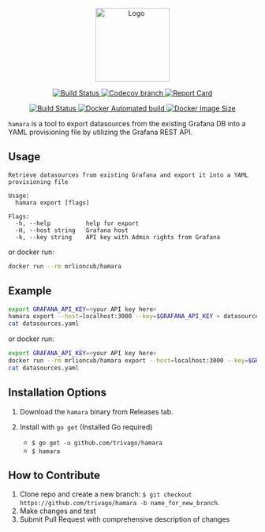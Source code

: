 <p align="center">
  <img alt="Logo" src="https://drive.google.com/uc?export=view&id=1ezQnuq5VN1pjwx1mdTFAI6RX3ooXqsWY" height="150">
</p>

<p align="center">
  <a href="https://github.com/trivago/hamara/actions">
    <img alt="Build Status" src="https://github.com/trivago/hamara/workflows/Go/badge.svg" />
  </a>
  <a href="https://codecov.io/gh/trivago/hamara">
    <img alt="Codecov branch" src="https://img.shields.io/codecov/c/github/trivago/hamara/master?color=codecov&label=codecov&logo=codecov&logoColor=codecov" />
  </a>
  <a href="https://goreportcard.com/report/github.com/trivago/hamara">
    <img alt="Report Card" src="https://goreportcard.com/badge/github.com/trivago/hamara?style=flat" />
  </a>
</p>
<p align="center">
  <a href="https://hub.docker.com/r/trivago/hamara">
    <img alt="Build Status" src="https://img.shields.io/docker/build/trivago/hamara" />
  </a>
  <a href="https://hub.docker.com/r/trivago/hamara">
    <img alt="Docker Automated build" src="https://img.shields.io/docker/automated/trivago/hamara" />
  </a>
  <a href="https://hub.docker.com/r/tribago/hamara">
    <img alt="Docker Image Size" src="https://img.shields.io/docker/image-size/trivago/hamara/latest" />
  </a>
</p>

`hamara` is a tool to export datasources from the existing Grafana DB into a YAML provisioning file by utilizing the Grafana REST API.

**Usage**
---

```
Retrieve datasources from existing Grafana and export it into a YAML provisioning file

Usage:
  hamara export [flags]

Flags:
  -h, --help          help for export
  -H, --host string   Grafana host
  -k, --key string    API key with Admin rights from Grafana
```

or docker run:

```bash
docker run --rm mrlioncub/hamara
```

**Example**
---

```bash
export GRAFANA_API_KEY=<your API key here>
hamara export --host=localhost:3000 --key=$GRAFANA_API_KEY > datasources.yaml
cat datasources.yaml
```

or docker run:

```bash
export GRAFANA_API_KEY=<your API key here>
docker run --rm mrlioncub/hamara export --host=localhost:3000 --key=$GRAFANA_API_KEY > datasources.yaml
cat datasources.yaml
```

**Installation Options**
---

1. Download the `hamara` binary from Releases tab.

2. Install with `go get` (Installed Go required)
    + `$ go get -u github.com/trivago/hamara`
    + `$ hamara`

**How to Contribute**
---

1. Clone repo and create a new branch: `$ git checkout https://github.com/trivago/hamara -b name_for_new_branch`.
2. Make changes and test
3. Submit Pull Request with comprehensive description of changes
